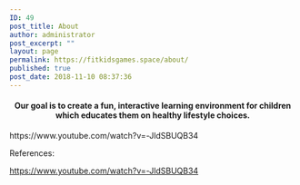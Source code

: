 ```yaml
---
ID: 49
post_title: About
author: administrator
post_excerpt: ""
layout: page
permalink: https://fitkidsgames.space/about/
published: true
post_date: 2018-11-10 08:37:36
---
```

<h4 style="text-align: center;">Our goal is to create a fun, interactive learning environment for children which educates them on healthy lifestyle choices.</h4>
https://www.youtube.com/watch?v=-JldSBUQB34

References:

<a href="https://www.youtube.com/watch?v=-JldSBUQB34">https://www.youtube.com/watch?v=-JldSBUQB34</a>